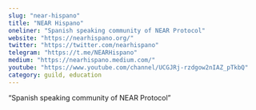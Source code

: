 ```yaml
---
slug: "near-hispano"
title: "NEAR Hispano"
oneliner: "Spanish speaking community of NEAR Protocol"
website: "https://nearhispano.org/"
twitter: "https://twitter.com/nearhispano"
telegram: "https://t.me/NEARHispano"
medium: "https://nearhispano.medium.com/"
youtube: "https://www.youtube.com/channel/UCGJRj-rzdgow2nIAZ_pTkbQ"
category: guild, education
---
```


“Spanish speaking community of NEAR Protocol”
